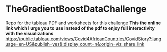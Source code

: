# TheGradientBoostDataChallenge
 Repo for the tableau PDF and worksheets for this challenge
 **This the online link which I urge you to use instead of the pdf to enjoy full interactivity with the visualizations**
https://public.tableau.com/views/Covid4AfricanCountries/CovidStory?:language=en-US&publish=yes&:display_count=n&:origin=viz_share_link
